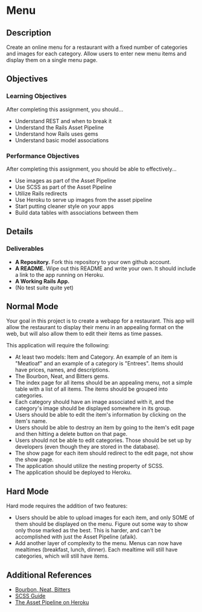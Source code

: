 # Menu

## Description

Create an online menu for a restaurant with a fixed number of categories and images for each category.  Allow users to enter new menu items and display them on a single menu page.

## Objectives

### Learning Objectives

After completing this assignment, you should...

* Understand REST and when to break it
* Understand the Rails Asset Pipeline
* Understand how Rails uses gems
* Understand basic model associations

### Performance Objectives

After completing this assignment, you should be able to effectively...

* Use images as part of the Asset Pipeline
* Use SCSS as part of the Asset Pipeline
* Utilize Rails redirects
* Use Heroku to serve up images from the asset pipeline
* Start putting cleaner style on your apps
* Build data tables with associations between them

## Details

### Deliverables

* **A Repository.** Fork this repository to your own github account.
* **A README.** Wipe out this README and write your own.  It should include a link to the app running on Heroku.
* **A Working Rails App.**
* (No test suite quite yet)

## Normal Mode

Your goal in this project is to create a webapp for a restaurant.  This app will allow the restaurant to display their menu in an appealing format on the web, but will also allow them to edit their items as time passes.

This application will require the following:

* At least two models: Item and Category.  An example of an item is "Meatloaf" and an example of a category is "Entrees".  Items should have prices, names, and descriptions.
* The Bourbon, Neat, and Bitters gems.
* The index page for all items should be an appealing menu, not a simple table with a list of all items.  The items should be grouped into categories.
* Each category should have an image associated with it, and the category's image should be displayed somewhere in its group.
* Users should be able to edit the item's information by clicking on the item's name.
* Users should be able to destroy an item by going to the item's edit page and then hitting a delete button on that page.
* Users should not be able to edit categories.  Those should be set up by developers (even though they are stored in the database).
* The show page for each item should redirect to the edit page, not show the show page.
* The application should utilize the nesting property of SCSS.
* The application should be deployed to Heroku.


## Hard Mode

Hard mode requires the addition of two features:

* Users should be able to upload images for each item, and only SOME of them should be displayed on the menu.  Figure out some way to show only those marked as the best.  This is harder, and can't be accomplished with just the Asset Pipeline (afaik).
* Add another layer of complexity to the menu.  Menus can now have mealtimes (breakfast, lunch, dinner).  Each mealtime will still have categories, which will still have items.

## Additional References

* [Bourbon, Neat, Bitters](http://bourbon.io/)
* [SCSS Guide](http://sass-lang.com/)
* [The Asset Pipeline on Heroku](https://devcenter.heroku.com/articles/rails-4-asset-pipeline)
